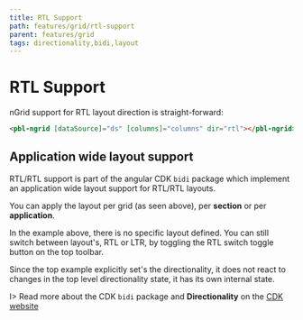 ```yaml
---
title: RTL Support
path: features/grid/rtl-support
parent: features/grid
tags: directionality,bidi,layout
---
```

# RTL Support

nGrid support for RTL layout direction is straight-forward:

```html
<pbl-ngrid [dataSource]="ds" [columns]="columns" dir="rtl"></pbl-ngrid>
```

<div pbl-example-view="pbl-rtl-support-example"></div>

## Application wide layout support

RTL/RTL support is part of the angular CDK `bidi` package which implement an application wide layout support for RTL/RTL layouts.

You can apply the layout per grid (as seen above), per **section** or per **application**.

<div pbl-example-view="pbl-application-level-rtl-example"></div>

In the example above, there is no specific layout defined.
You can still switch between layout's, RTL or LTR, by toggling the RTL switch toggle button on the top toolbar.

Since the top example explicitly set's the directionality, it does not react to changes in the top level directionality state, it has its
own internal state.

I> Read more about the CDK `bidi` package and **Directionality** on the [CDK website](https://material.angular.io/cdk/bidi/overview)
